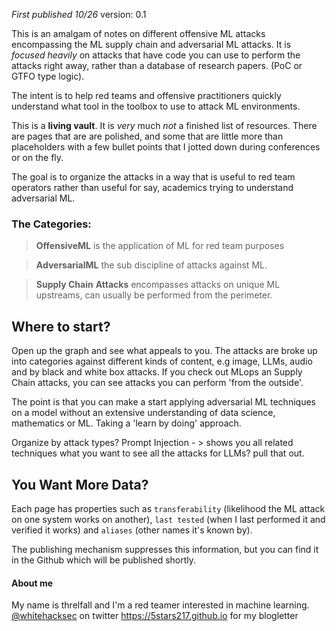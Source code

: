 *First published 10/26* version: 0.1 

This is an amalgam of notes on different offensive ML attacks encompassing the ML supply chain and adversarial ML attacks.
It is *focused heavily* on attacks that have code you can use to perform the attacks right away, rather than a database of research papers. (PoC or GTFO type logic).

The intent is to help red teams and offensive practitioners quickly understand what tool in the toolbox to use to attack ML environments. 

This is a **living vault**. It is _very_ much _not_ a finished list of resources. There are pages that are are polished, and some that are little more than placeholders with a few bullet points that I jotted down during conferences or on the fly. 

The goal is to organize the attacks in a way that is useful to red team operators rather than useful for say, academics trying to understand adversarial ML.

### The Categories:

> **OffensiveML** is the application of ML for red team purposes 

> **AdversarialML** the sub discipline of attacks against ML.

> **Supply Chain** **Attacks**  encompasses attacks on unique ML upstreams, can usually be performed from the perimeter. 

## Where to start? 

Open up the graph and see what appeals to you. The attacks are broke up into categories against different kinds of content, e.g image, LLMs, audio and by black and white box attacks.  If you check out MLops an Supply Chain attacks, you can see attacks you can perform 'from the outside'.

The point is that you can make a start applying adversarial ML techniques on a model without an extensive understanding of data science, mathematics or ML. 
Taking a 'learn by doing' approach. 


Organize by attack types?
Prompt Injection - > shows you all related techniques
what you want to see all the attacks for LLMs? pull that out. 


## You Want More Data?

Each page has properties such as `transferability` (likelihood the ML attack on one system works on another), `last tested` (when I last performed it and verified it works) and `aliases` (other names it's known by).

The publishing mechanism suppresses this information, but you can find it in the Github which will be published shortly.
#### About me 
My name is threlfall and I'm a red teamer interested in machine learning. 
[@whitehacksec](https://twitter.com/WHITEHACKSEC) on twitter
https://5stars217.github.io for my blogletter


